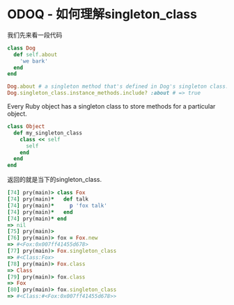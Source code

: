 # ODOQ - 如何理解singleton_class

我们先来看一段代码

~~~rb
class Dog
  def self.about
    'we bark'
  end
end

Dog.about # a singleton method that's defined in Dog's singleton class:
Dog.singleton_class.instance_methods.include? :about # => true
~~~

Every Ruby object has a singleton class to store methods for a particular object.

~~~rb
class Object
  def my_singleton_class
    class << self
      self
    end
  end
end
~~~

返回的就是当下的singleton_class.

~~~rb
[74] pry(main)> class Fox
[74] pry(main)*   def talk
[74] pry(main)*     p 'fox talk'
[74] pry(main)*   end
[74] pry(main)* end
=> nil
[75] pry(main)>
[76] pry(main)> fox = Fox.new
=> #<Fox:0x007ff41455d678>
[77] pry(main)> Fox.singleton_class
=> #<Class:Fox>
[78] pry(main)> Fox.class
=> Class
[79] pry(main)> fox.class
=> Fox
[80] pry(main)> fox.singleton_class
=> #<Class:#<Fox:0x007ff41455d678>>
~~~

